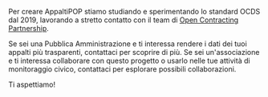 Per creare AppaltiPOP stiamo studiando e sperimentando lo standard OCDS dal 2019, lavorando a stretto contatto con il team di [Open Contracting Partnership](https://www.open-contracting.org/).

Se sei una Pubblica Amministrazione e ti interessa rendere i dati dei tuoi appalti più trasparenti, contattaci per scoprire di più. Se sei un'associazione e ti interessa collaborare con questo progetto o usarlo nelle tue attività di monitoraggio civico, contattaci per esplorare possibili collaborazioni.

Ti aspettiamo!
